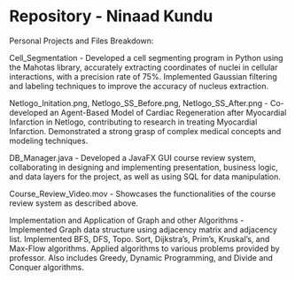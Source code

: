 # Repository - Ninaad Kundu
Personal Projects and Files Breakdown:

Cell_Segmentation - Developed a cell segmenting program in Python using the Mahotas library, accurately extracting coordinates of nuclei in cellular interactions, with a precision rate of 75%. Implemented Gaussian filtering and labeling techniques to improve the accuracy of nucleus extraction.


Netlogo_Initation.png, Netlogo_SS_Before.png, Netlogo_SS_After.png - Co-developed an Agent-Based Model of Cardiac Regeneration after Myocardial Infarction in Netlogo, contributing to research in treating Myocardial Infarction. Demonstrated a strong grasp of complex medical concepts and modeling techniques.


DB_Manager.java - Developed a JavaFX GUI course review system, collaborating in designing and implementing presentation, business logic, and data layers for the project, as well as using SQL for data manipulation.

Course_Review_Video.mov - Showcases the functionalities of the course review system as described above.

Implementation and Application of Graph and other Algorithms - Implemented Graph data structure using adjacency matrix and adjacency list. Implemented BFS, DFS, Topo. Sort, Dijkstra’s, Prim’s, Kruskal’s, and Max-Flow algorithms. Applied algorithms to various problems provided by professor. Also includes Greedy, Dynamic Programming, and Divide and Conquer algorithms.

